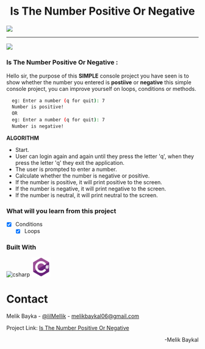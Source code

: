 <h1 align="center">Is The Number Positive Or Negative</h1>
<img align="center" src="https://user-images.githubusercontent.com/76618468/187275881-5d74c8b0-c054-42c0-8232-ba157863f66b.jpg">
<hr>
<img align="center" src="https://user-images.githubusercontent.com/76618468/187276640-94729a94-94f4-4265-bdac-bbdb412e6def.jpg">

<h3>Is The Number Positive Or Negative :</h3>

Hello sir, the purpose of this <b>SIMPLE</b> console project you have seen is to show whether the number you entered is <b>postiive</b> or <b>negative</b> this simple console project, you can improve yourself on loops, conditions or methods.


```bash
  eg: Enter a number (q for quit): 7
  Number is positive!
  OR
  eg: Enter a number (q for quit): 7
  Number is negative!
```

<b>ALGORITHM</b>

- Start.
- User can login again and again until they press the letter 'q', when they press the letter 'q' they exit the application.
- The user is prompted to enter a number.
- Calculate whether the number is negative or positive.
- If the number is positive, it will print positive to the screen.
- If the number is negative, it will print negative to the screen.
- If the number is neutral, it will print neutral to the screen.

<h3>What will you learn from this project</h3>

- [x] Conditions
    - [x] Loops

<h3>Built With</h3>
<img src="https://user-images.githubusercontent.com/76618468/185224412-9aa949ad-6e10-4304-9385-8ca74633934b.png" alt="csharp" width="50" height="50"/>
<img src="https://raw.githubusercontent.com/devicons/devicon/master/icons/csharp/csharp-original.svg" alt="csharp" width="50" height="50"/>

<h1>Contact</h1>

Melik Bayka - [@lilMellik](https://twitter.com/lilMellik) - melikbaykal06@gmail.com

Project Link: [Is The Number Positive Or Negative](https://github.com/Melik-B/IsTheNumberPositiveOrNegative)

<p align="right">-Melik Baykal</p>
